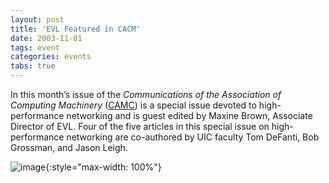 ```yaml
---
layout: post
title: 'EVL Featured in CACM'
date: 2003-11-01
tags: event
categories: events
tabs: true
---
```


In this month&rsquo;s issue of the <em>Communications of the Association of Computing Machinery</em> (<a href="http://www.acm.org/cacm/homepage.html">CAMC</a>) is a special issue devoted to high-performance networking and is guest edited by Maxine Brown, Associate Director of EVL. Four of the five articles in this special issue on high-performance networking are co-authored by UIC faculty Tom DeFanti, Bob Grossman, and Jason Leigh.

![image](https://www.evl.uic.edu/output/originals/camclogo.gif-srcw.jpg){:style="max-width: 100%"}

